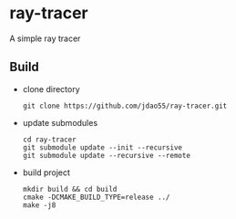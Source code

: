 # ray-tracer
A simple ray tracer

## Build
- clone directory
  ```
  git clone https://github.com/jdao55/ray-tracer.git
  ```
- update submodules
  ```
  cd ray-tracer
  git submodule update --init --recursive
  git submodule update --recursive --remote
  ```
- build project
  ```
  mkdir build && cd build
  cmake -DCMAKE_BUILD_TYPE=release ../
  make -j8
  ```
